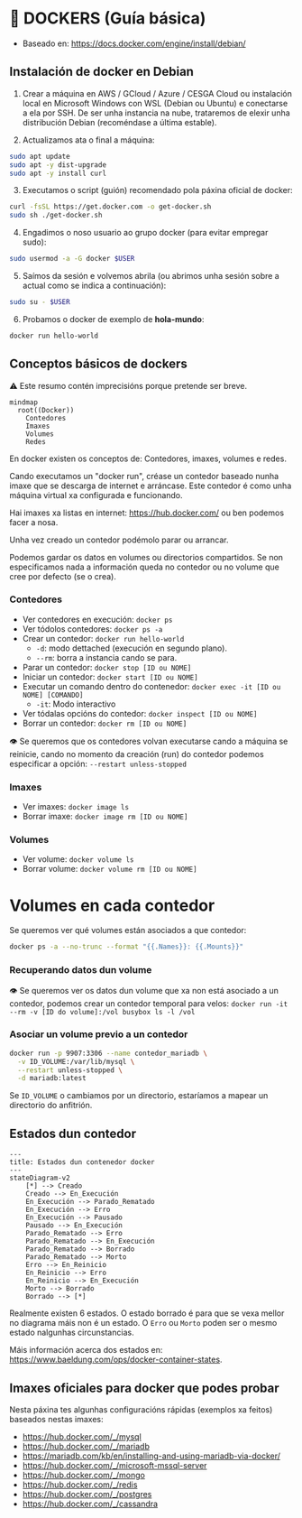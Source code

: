 # 🔵 DOCKERS (Guía básica)

- Baseado en: <https://docs.docker.com/engine/install/debian/>

## Instalación de docker en Debian

1. Crear a máquina en AWS / GCloud / Azure / CESGA Cloud ou instalación local en Microsoft Windows con WSL (Debian ou Ubuntu) e conectarse a ela por SSH. De ser unha instancia na nube, trataremos de elexir unha distribución Debian (recoméndase a última estable).

2. Actualizamos ata o final a máquina:
``` bash
sudo apt update
sudo apt -y dist-upgrade
sudo apt -y install curl
```

3. Executamos o script (guión) recomendado pola páxina oficial de docker:
``` bash
curl -fsSL https://get.docker.com -o get-docker.sh
sudo sh ./get-docker.sh
```

4. Engadimos o noso usuario ao grupo docker (para evitar empregar sudo):
``` bash
sudo usermod -a -G docker $USER
```

5. Saímos da sesión e volvemos abrila (ou abrimos unha sesión sobre a actual como se indica a continuación):
``` bash
sudo su - $USER
```

6. Probamos o docker de exemplo de **hola-mundo**:
``` bash
docker run hello-world
```
## Conceptos básicos de dockers

⚠️ Este resumo contén imprecisións porque pretende ser breve.

``` mermaid
mindmap
  root((Docker))
    Contedores
    Imaxes
    Volumes
    Redes
```
En docker existen os conceptos de: Contedores, imaxes, volumes e redes.

Cando executamos un "docker run", créase un contedor baseado nunha imaxe que se descarga de internet e arráncase. Este contedor é como unha máquina virtual xa configurada e funcionando.

Hai imaxes xa listas en internet: <https://hub.docker.com/> ou ben podemos facer a nosa.

Unha vez creado un contedor podémolo parar ou arrancar.

Podemos gardar os datos en volumes ou directorios compartidos. Se non especificamos nada a información queda no contedor ou no volume que cree por defecto (se o crea).

### Contedores
- Ver contedores en execución: ```docker ps```
- Ver tódolos contedores: ```docker ps -a```
- Crear un contedor: ```docker run hello-world```
    - ```-d```: modo dettached (execución en segundo plano).
    - ```--rm```: borra a instancia cando se para.
- Parar un contedor: ```docker stop [ID ou NOME]```
- Iniciar un contedor: ```docker start [ID ou NOME]```
- Executar un comando dentro do contenedor: ```docker exec -it [ID ou NOME] [COMANDO]```
    - ```-it```: Modo interactivo
- Ver tódalas opcións do contedor: ```docker inspect [ID ou NOME]```
- Borrar un contedor: ```docker rm [ID ou NOME]```

👁️ Se queremos que os contedores volvan executarse cando a máquina se reinicie, cando no momento da creación (run) do contedor podemos especificar a opción: ```--restart unless-stopped```

### Imaxes
- Ver imaxes: ```docker image ls```
- Borrar imaxe: ```docker image rm [ID ou NOME]```

### Volumes
- Ver volume: ```docker volume ls```
- Borrar volume: ```docker volume rm [ID ou NOME]```

# Volumes en cada contedor

Se queremos ver qué volumes están asociados a que contedor:

``` bash
docker ps -a --no-trunc --format "{{.Names}}: {{.Mounts}}"
```

### Recuperando datos dun volume

👁️ Se queremos ver os datos dun volume que xa non está asociado a un contedor, podemos crear un contedor temporal para velos: ```docker run -it --rm -v [ID do volume]:/vol busybox ls -l /vol```

### Asociar un volume previo a un contedor

``` bash
docker run -p 9907:3306 --name contedor_mariadb \
  -v ID_VOLUME:/var/lib/mysql \
  --restart unless-stopped \
  -d mariadb:latest
```

Se `ID_VOLUME` o cambiamos por un directorio, estaríamos a mapear un directorio do anfitrión.

## Estados dun contedor

``` mermaid
---
title: Estados dun contenedor docker
---
stateDiagram-v2
    [*] --> Creado
    Creado --> En_Execución
    En_Execución --> Parado_Rematado
    En_Execución --> Erro
    En_Execución --> Pausado
    Pausado --> En_Execución
    Parado_Rematado --> Erro
    Parado_Rematado --> En_Execución
    Parado_Rematado --> Borrado
    Parado_Rematado --> Morto
    Erro --> En_Reinicio
    En_Reinicio --> Erro
    En_Reinicio --> En_Execución
    Morto --> Borrado
    Borrado --> [*]

```

Realmente existen 6 estados. O estado borrado é para que se vexa mellor no diagrama máis non é un estado. O `Erro` ou `Morto` poden ser o mesmo estado nalgunhas circunstancias.

Máis información acerca dos estados en: <https://www.baeldung.com/ops/docker-container-states>.

## Imaxes oficiales para docker que podes probar

Nesta páxina tes algunhas configuracións rápidas (exemplos xa feitos) baseados nestas imaxes:

- <https://hub.docker.com/_/mysql>
- <https://hub.docker.com/_/mariadb>
- <https://mariadb.com/kb/en/installing-and-using-mariadb-via-docker/>
- <https://hub.docker.com/_/microsoft-mssql-server>
- <https://hub.docker.com/_/mongo>
- <https://hub.docker.com/_/redis>
- <https://hub.docker.com/_/postgres>
- <https://hub.docker.com/_/cassandra>
